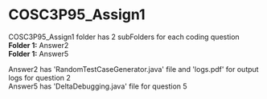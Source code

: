 # COSC3P95_Assign1

COSC3P95_Assign1 folder has 2 subFolders for each coding question
<br>
<b>Folder 1:</b> Answer2 <br>
<b>Folder 1:</b> Answer5 <br>

Answer2 has 'RandomTestCaseGenerator.java' file and 'logs.pdf' for output logs for question 2 <br>
Answer5 has 'DeltaDebugging.java' file for question 5 <br>